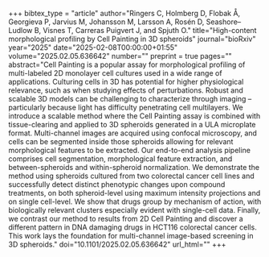 +++
bibtex_type = "article"
author="Ringers C, Holmberg D, Flobak Å, Georgieva P, Jarvius M, Johansson M, Larsson A, Rosén D, Seashore–Ludlow B, Visnes T, Carreras Puigvert J, and Spjuth O."
title="High-content morphological profiling by Cell Painting in 3D spheroids"
journal="bioRxiv"
year="2025"
date="2025-02-08T00:00:00+01:55"
volume="2025.02.05.636642"
number=""
preprint = true
pages=""
abstract="Cell Painting is a popular assay for morphological profiling of multi-labeled 2D monolayer cell cultures used in a wide range of applications. Culturing cells in 3D has potential for higher physiological relevance, such as when studying effects of perturbations. Robust and scalable 3D models can be challenging to characterize through imaging – particularly because light has difficulty penetrating cell multilayers. We introduce a scalable method where the Cell Painting assay is combined with tissue-clearing and applied to 3D spheroids generated in a ULA microplate format. Multi-channel images are acquired using confocal microscopy, and cells can be segmented inside those spheroids allowing for relevant morphological features to be extracted. Our end-to-end analysis pipeline comprises cell segmentation, morphological feature extraction, and between-spheroids and within-spheroid normalization. We demonstrate the method using spheroids cultured from two colorectal cancer cell lines and successfully detect distinct phenotypic changes upon compound treatments, on both spheroid-level using maximum intensity projections and on single cell-level. We show that drugs group by mechanism of action, with biologically relevant clusters especially evident with single-cell data. Finally, we contrast our method to results from 2D Cell Painting and discover a different pattern in DNA damaging drugs in HCT116 colorectal cancer cells. This work lays the foundation for multi-channel image-based screening in 3D spheroids."
doi="10.1101/2025.02.05.636642"
url_html=""
+++

